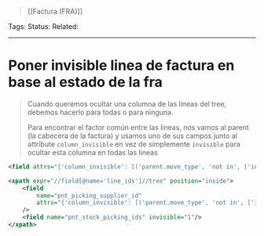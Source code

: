 > [[Factura (FRA)]]

Tags: 
Status: 
Related: 

___

# Poner invisible linea de factura en base al estado de la fra

> Cuando queremos ocultar una columna de las lineas del tree, debemos hacerlo para todas o para ninguna.
> 
> Para encontrar el factor común entre las lineas, nos vamos al parent (la cabecera de la factura) y usamos uno de sus campos junto al attribute `column_invisible` en vez de simplemente `invisible` para ocultar esta columna en todas las lineas

```xml
<field attrs="{'column_invisible': [('parent.move_type', 'not in', ['in_refund','in_invoice'])]}"/>
```



```xml
<xpath expr="//field[@name='line_ids']//tree" position="inside">  
    <field
	    name="pnt_picking_supplier_id"
	    attrs="{'column_invisible': [('parent.move_type', 'not in', ['in_refund','in_invoice'])]}"
    />  
    <field name="pnt_stock_picking_ids" invisible="1"/>  
</xpath>
```